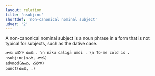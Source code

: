 ```yaml
---
layout: relation
title: 'nsubj:nc'
shortdef: 'non-canonical nominal subject'
udver: '2'
---
```


A non-canonical nominal subject is a noun phrase in a form that is not typical for subjects,
such as the dative case.

~~~ sdparse
నాకు చలిగా ఉంది . \n nāku caligā uṁdi . \n To-me cold is .
nsubj:nc(ఉంది, నాకు)
advmod(ఉంది, చలిగా)
punct(ఉంది, .)
~~~

<!-- Interlanguage links updated St lis 3 20:59:01 CET 2021 -->
